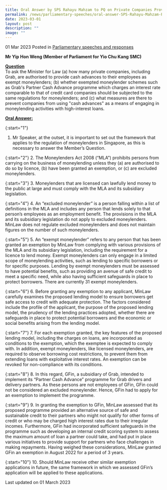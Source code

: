 ```yaml
---
title: Oral Answer by SPS Rahayu Mahzam to PQ on Private Companies Providing Cash Advances to Their Employees as Exempt Moneylenders
permalink: /news/parliamentary-speeches/oral-answer-SPS-Rahayu-Mahzam-PQ-cash-advance-exempt-moneylenders/
date: 2023-03-01
layout: post
description: ""
image: ""
---
```

01 Mar 2023 Posted in [Parliamentary speeches and responses](/news/parliamentary-speeches) 

**Mr Yip Hon Weng (Member of Parliament for Yio Chu Kang SMC)** 

**<b><u>Question</u></b>** 
<br>To ask the Minister for Law (a) how many private companies, including Grab, are authorised to provide cash advances to their employees as exempt moneylenders; (b) whether exempted moneylender schemes such as Grab's Partner Cash Advance programme which charges an interest rate comparable to that of credit card companies should be subjected to the same regulations for moneylenders; and (c) what measures are there to prevent companies from using "cash advances" as a means of engaging in moneylending activities with high-interest loans.

**<b><u>Oral Answer:</u></b>** 

{:start="1"} 
1.  Mr Speaker, at the outset, it is important to set out the framework that applies to the regulation of moneylenders in Singapore, as this is necessary to answer the Member’s Question.

{:start="2"} 
2.  The Moneylenders Act 2008 (“MLA”) prohibits persons from carrying on the business of moneylending unless they (a) are authorised to do so by licence, (b) have been granted an exemption, or (c) are excluded moneylenders.

{:start="3"} 
3.  Moneylenders that are licensed can lawfully lend money to the public at large and must comply with the MLA and its subsidiary legislation.
 
{:start="4"} 
4.  An “excluded moneylender” is a person falling within a list of definitions in the MLA and includes any person that lends solely to that person’s employees as an employment benefit. The provisions in the MLA and its subsidiary legislation do not apply to excluded moneylenders. MinLaw does not regulate excluded
moneylenders and does not maintain figures on the number of such moneylenders.

{:start="5"} 
5.  An “exempt moneylender” refers to any person that has been granted an exemption by MinLaw from complying with various provisions of the MLA and its subsidiary legislation, including the requirement for a licence to lend money. Exempt moneylenders can only engage in a limited scope of moneylending activities, such as lending to specific borrowers or for specific purposes. Lending by exempt moneylenders must be assessed to have potential benefits, such as providing an avenue of safe credit to meet a specific need, while also having sufficient safeguards in place to protect borrowers. There are currently 31 exempt moneylenders.

{:start="6"} 
6.  Before granting any exemption to any applicant, MinLaw carefully examines the proposed lending model to ensure borrowers get safe access to credit with adequate protection. The factors considered include the profile of the applicant, the purpose of the proposed lending model, the prudency of the lending practices adopted, whether there are safeguards in place to protect potential borrowers and the economic or social benefits arising from the lending model.

{:start="7"} 
7.  For each exemption granted, the key features of the proposed lending model, including the charges on loans, are incorporated as conditions to the exemption, which the exemptee is expected to comply with. In addition, exempt moneylenders, like licensed moneylenders, are required to observe borrowing cost restrictions, to prevent them from extending loans with exploitative interest rates. An exemption can be revoked for non-compliance with its conditions.

{:start="8"} 
8.  In this regard, GFin, a subsidiary of Grab, intended to implement its “Partner Cash Advance” programme for Grab drivers and delivery partners. As these persons are not employees of GFin, GFin could not be considered an excluded moneylender. Hence, GFin had to apply for an exemption to implement the
programme.

{:start="9"} 
9.  In granting the exemption to GFin, MinLaw assessed that its proposed programme provided an alternative source of safe and sustainable credit to their partners who might not qualify for other forms of credit or who may be charged high interest rates due to their irregular incomes. Furthermore, GFin had incorporated sufficient safeguards in the programme such as developing an internal credit scoring system to assess the maximum amount of loan a partner could take, and had put in place various initiatives to provide support for partners who face challenges in making repayments. Having weighed these considerations, MinLaw granted GFin an exemption in August 2022 for a period of 3 years.

{:start="10"} 
10.  Should MinLaw receive other similar exemption applications in future, the same framework in which we assessed GFin’s application will be applied to these applications.

<p class="right-side-updated">Last updated on 01 March 2023</p>
